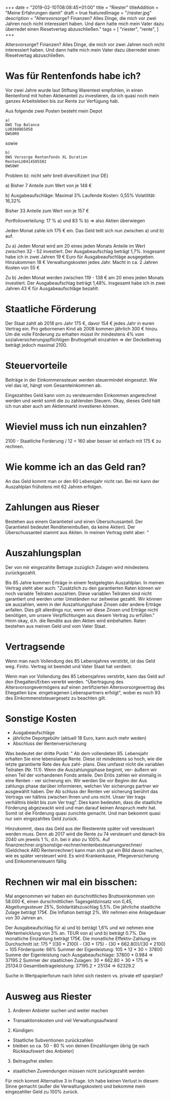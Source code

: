 +++
date = "2019-02-10T08:08:45+01:00"
title = "Riester"
titleAddition = "Meine Erfahrungen damit"
draft = true
featuredImage = "/riester.jpg"
description = "Altersvorsorge? Finanzen? Alles Dinge, die mich vor zwei Jahren noch nicht interessiert haben. Und dann hatte mich mein Vater dazu überredet einen Riesetvertag abzuschließen."
tags = [
    "riester",
    "rente",
]
+++

Altersvorsorge? Finanzen? Alles Dinge, die mich vor zwei Jahren noch nicht interessiert haben. Und dann hatte mich mein Vater dazu überredet einen Riesetvertag abzuschließen.


# Was für Rentenfonds habe ich?

Vor zwei Jahre wurde laut Stiftung Warentest empfohlen, in einen Rentenfond mit hohen Aktienanteil zu investieren, da ich quasi noch mein ganzes
Arbeitsleben bis zur Rente zur Verfügung hab.

Aus folgende zwei Posten besteht mein Depot

    a)
    DWS Top Balance
    LU0360865058
    DWS0R9


sowie

    b)
    DWS Vorsorge Rentenfonds XL Duration
    RentenLU0414505502
    DWS0WY


Problem b): nicht sehr breit diversifiziert (nur DE)

a)
Bisher 7 Anteile zum Wert von je 148 €

b)
Ausgabeaufschläge: Maximal 3%
Laufende Kosten: 0,55%
Volatilität: 16,32%


Bisher 33 Anteile zum Wert von je 157 €


Portfolioverteilung: 17 % a) und 83 % b) => also Aktien überwiegen


Jeden Monat zahle ich 175 € ein. Das Geld teilt sich nun zwischen a) und b) auf.

Zu a) Jeden Monat wird am 20 eines jeden Monats Anteile im Wert zwischen 32 - 52 investiert. Der Ausgabeaufschlag beträgt 1,7%. Insgesamt habe ich in zwei Jahren 19 € Euro für Ausgabeaufschläge ausgegeben. Hinzukommen 18 € Verwaltungskosten jedes Jahr. Macht in ca. 2 Jahren Kosten von 55 €

Zu b) Jeden Monat werden zwischen 119 - 138 € am 20 eines jeden Monats investiert. Der Ausgabeaufschlag beträgt 1,48%. Insgesamt habe ich in zwei Jahren 43 € für Ausgabeaufschläge bezahlt.


# Staatliche Förderung

Der Staat zahlt ab 2018 pro Jahr 175 €, davor 154 € jedes Jahr in euren Vertrag ein. Pro gebornenen Kind ab 2008 kommen jährlich 300 € hinzu. Um die volle Förderung zu erhalten müsst ihr mindestens 4% vom sozialversicherungspflichtigen Bruttogehalt einzahlen => der Deckelbetrag beträgt jedoch maximal 2100.


# Steuervorteile

Beiträge in der Einkommenssteuer werden steuermindet eingesetzt. Wie viel das ist, hängt vom Gesamteinkommen ab.

Eingezahltes Geld kann vom zu versteuernden Einkommen angerechnet werden und senkt somit die zu zahlenden Steuern. Okay, dieses Geld hätt ich nun aber auch am Aktienmarkt investieren können.


# Wieviel muss ich nun einzahlen?

2100 - Staatliche Forderung / 12 = 160
aber besser ist einfach mit 175 € zu rechnen.


# Wie komme ich an das Geld ran?

An das Geld kommt man or den 60 Lebensjahr nicht ran. Bei mir kann der Auszahlplan frühstens mit 62 Jahren erfolgen.


# Zahlungen aus Rieser

Bestehen aus einem Garantieteil und einen Überschussanteil. Der Garantieteil bedeutet Renditeneinbußen, da keine Aktien). Der Überschussanteil stammt aus Akiten. In meinen Vertrag steht aber: "


# Auszahlungsplan

Der von mir eingezahlte Betrage zuzüglich Zulagen wird mindestens zurückgezahlt.

Bis 85 Jahre kommen Erträge in einem festgelegten Auszahlplan. In meinen Vertrag steht aber auch: "Zusätzlich zu den garantierten Raten können wir
noch variable Teilraten auszahlen. Diese variablen
Teilraten sind nicht garantiert und werden unter
Umständen nur zeitweise gezahlt. Wir können sie
auszahlen, wenn in der Auszahlungsphase Zinsen
oder andere Erträge anfallen. Dies gilt allerdings
nur, wenn wir diese Zinsen und Erträge nicht
benötigen, um unsere Verpflichtungen aus diesem
Vertrag zu erfüllen." Hmm okay, d.h. die Rendite aus den Aktien wird einbehalten. Raten bestehen aus meinen Geld und vom Vater Staat.


# Vertragsende

Wenn man nach Vollendung des 85 Lebensjahres verstirbt, ist das Geld weg. Finito. Vertrag ist beendet und Vater Staat hat verdient.

Wenn man vor Vollendung des 85 Lebensjahres verstirbt, kann das Geld auf den Ehegatten/Erben vererbt werden. "Übertragung des Altersvorsorgevermögens
auf einen zertifizierten Altersvorsorgevertrag des
Ehegatten bzw. eingetragenen Lebenspartners
erfolgt", wobei es noch 93 des Einkommenststeuergesetz zu beachten gilt.


# Sonstige Kosten

-  Ausgabeaufschläge
- jährliche Depotgebühr (aktuell 18 Euro, kann auch mehr weden)
- Abschluss der Rentenversicherung


Was bedeutet der dritte Punkt: "
Ab dem vollendeten 85. Lebensjahr erhalten Sie
eine lebenslange Rente. Diese ist mindestens so
hoch, wie die letzte garantierte Rate des Aus zahl-
plans. Dies umfasst nicht die variablen Teilraten (Nr.
11.1). Wenn die Auszahlungsphase beginnt, ver-
äußern wir einen Teil der vorhandenen Fonds anteile.
Den Erlös zahlen wir einmalig in eine Renten -
ver sicherung ein. Wir werden Sie vor Beginn der
Aus zahlungs phase darüber informieren, welchen
Ver sicherungs partner wir ausgewählt haben. Der
Ab schluss der Renten ver sicherung berührt das
Vertrags ver hältnis zwischen Ihnen und uns nicht.
Unser Ver trags verhältnis bleibt bis zum Ver trag". Dies kann bedeuten, dass die staatliche Förderung abgezwackt wird und man darauf keinen Anspruch mehr hat. Somit ist die Förderung quasi zunichte gemacht. Und man bekommt quasi nur sein eingezahltes Geld zurück.


Hinzukommt, dass das Geld aus der Riesterente später voll veresteuert werden muss.
Denn ab 2017 wird die Rente zu 74 versteuert und danach bis 2040 um jeweils 1 %, d.h. bei ir also zu 100%. Auf finanzrechner.org/sonstige-rechner/rentenbesteuerungsrechner/ (Geldcheck ARD Rentenrechner) kann man sich gut ein Bild davon machen, wie es später versteuert wird. Es wird Krankenkasse, Pflegeversicherung und Einkommensteuern fällig


# Rechnen wir mal ein bisschen:

Mal angenommen wir haben ein durschnittliches Bruttoeinkommen von 58.000 €, einen durschnittlichen Tagesgeldzinsatz von 0,45, Abgeltungssteuer 25%, Solidaritätszuschlag 5,5%. Die jährliche staatliche Zulage beträgt 175€. Die Inflation beträgt 2%. Wir nehmen eine Anlagedauer von 30 Jahren an.

Der Ausgabeaufschlag für a) und b) beträgt 1,6% und wir nehmen eine Wertentwicklung von 3% an. TEUR von a) und b) beträgt 0.7%.
Die monatliche Einzahlung beträgt 175€.
Die monatliche Effektiv-Zahlung im Durchschnitt ist: 175 * ((30 * 2100) - (30 * 175) - (30 * 662.80))/(30 * 2100) = 105
Förderquote: 66%
Summer der Eigenleistung: 105 * 12 * 30 = 37800
Summe der Eigenleistung nach Ausgabeaufschlage: 37800 * 0.984 => 37195.2
Summer der staatlichen Zulagen: 30 * 662.80 + 30 * 175 => 25134.0
Gesamtbeitrageleistung: 37195.2 + 25134 => 62329.2

Suche in Wertpapierforum nach lohnt sich riestern vs. private etf sparplan?








# Ausweg aus Riester
1. Anderen Anbieter suchen und weiter machen
  - Transaktionskosten und viel Verwaltungsaufwand
2. Kündigen:
  - Staatliche Subventionen zurückzahlen
  - bleiben so ca. 50 - 80 % von deinen Einzahlungen übrig (je nach Rückkaufswert des Anbieter)
3. Beitragsfrei stellen:
  - staatlichen Zuwendungen müssen nicht zurückgezahlt werden

Für mich kommt Alternative 3 in Frage. Ich habe keinen Verlust in diesem Sinne gemacht (außer die Verwaltungskosten) und bekomme mein eingezahlter Geld zu 100% zurück.



